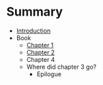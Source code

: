 # Summary

* [Introduction](README.md)
* Book
   * [Chapter 1](content/chapter_1.md)
   * [Chapter 2](content/chapter_2.adoc)
   * Chapter 4
   * Where did chapter 3 go?
       * Epilogue

